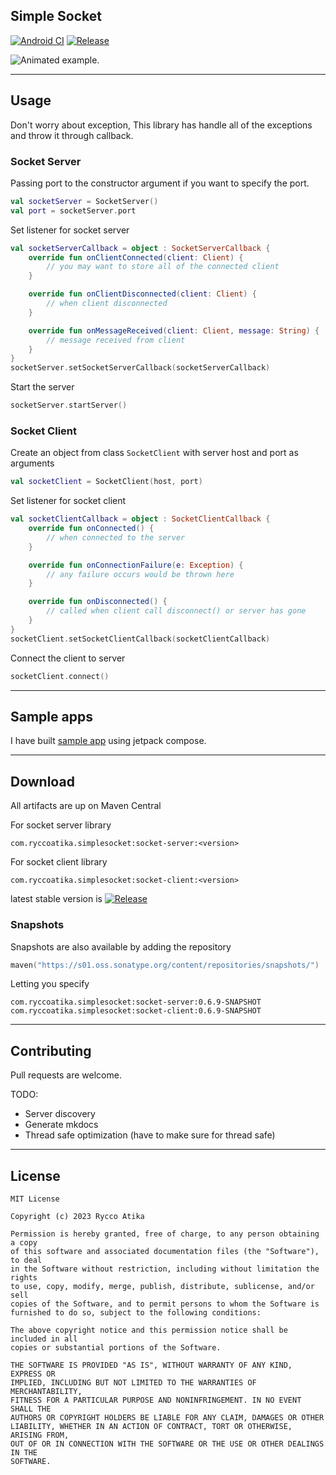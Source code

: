 Simple Socket
-------
[![Android CI](https://github.com/ryccoatika/simple-socket/actions/workflows/android.yml/badge.svg)](https://github.com/ryccoatika/simple-socket/actions/workflows/android.yml)
[![Release](https://img.shields.io/github/v/release/ryccoatika/simple-socket.svg?include_prereleases)](https://github.com/ryccoatika/simple-socket/releases)

<img src="art/video_sample.gif" title="Animated example."/>

---

Usage
-------

Don't worry about exception, This library has handle all of the exceptions and throw it through callback.

### Socket Server

Passing port to the constructor argument if you want to specify the port. 

```kotlin
val socketServer = SocketServer()
val port = socketServer.port
```

Set listener for socket server
```kotlin
val socketServerCallback = object : SocketServerCallback {
    override fun onClientConnected(client: Client) {
        // you may want to store all of the connected client
    }

    override fun onClientDisconnected(client: Client) {
        // when client disconnected
    }

    override fun onMessageReceived(client: Client, message: String) {
        // message received from client
    }
}
socketServer.setSocketServerCallback(socketServerCallback)
```

Start the server
```kotlin
socketServer.startServer()
```

### Socket Client

Create an object from class `SocketClient` with server host and port as arguments
```kotlin
val socketClient = SocketClient(host, port)
```

Set listener for socket client
```kotlin
val socketClientCallback = object : SocketClientCallback {
    override fun onConnected() {
        // when connected to the server
    }

    override fun onConnectionFailure(e: Exception) {
        // any failure occurs would be thrown here
    }

    override fun onDisconnected() {
        // called when client call disconnect() or server has gone
    }
}
socketClient.setSocketClientCallback(socketClientCallback)
```

Connect the client to server
```kotlin
socketClient.connect()
```

---

Sample apps
-------

I have built [sample app](https://github.com/ryccoatika/simple-socket/blob/main/sample-app) using jetpack compose.

---

Download
-------
All artifacts are up on Maven Central

For socket server library
```
com.ryccoatika.simplesocket:socket-server:<version>
```
For socket client library
```
com.ryccoatika.simplesocket:socket-client:<version>
```

latest stable version is [![Release](https://img.shields.io/github/v/release/ryccoatika/simple-socket.svg?include_prereleases)](https://github.com/ryccoatika/simple-socket/releases)

### Snapshots

Snapshots are also available by adding the repository
```kotlin
maven("https://s01.oss.sonatype.org/content/repositories/snapshots/")
```
Letting you specify
```
com.ryccoatika.simplesocket:socket-server:0.6.9-SNAPSHOT
com.ryccoatika.simplesocket:socket-client:0.6.9-SNAPSHOT
```

---

Contributing
-------
Pull requests are welcome.

TODO:
- Server discovery
- Generate mkdocs
- Thread safe optimization (have to make sure for thread safe)

---

License
-------
    MIT License
    
    Copyright (c) 2023 Rycco Atika
    
    Permission is hereby granted, free of charge, to any person obtaining a copy
    of this software and associated documentation files (the "Software"), to deal
    in the Software without restriction, including without limitation the rights
    to use, copy, modify, merge, publish, distribute, sublicense, and/or sell
    copies of the Software, and to permit persons to whom the Software is
    furnished to do so, subject to the following conditions:
    
    The above copyright notice and this permission notice shall be included in all
    copies or substantial portions of the Software.
    
    THE SOFTWARE IS PROVIDED "AS IS", WITHOUT WARRANTY OF ANY KIND, EXPRESS OR
    IMPLIED, INCLUDING BUT NOT LIMITED TO THE WARRANTIES OF MERCHANTABILITY,
    FITNESS FOR A PARTICULAR PURPOSE AND NONINFRINGEMENT. IN NO EVENT SHALL THE
    AUTHORS OR COPYRIGHT HOLDERS BE LIABLE FOR ANY CLAIM, DAMAGES OR OTHER
    LIABILITY, WHETHER IN AN ACTION OF CONTRACT, TORT OR OTHERWISE, ARISING FROM,
    OUT OF OR IN CONNECTION WITH THE SOFTWARE OR THE USE OR OTHER DEALINGS IN THE
    SOFTWARE.
